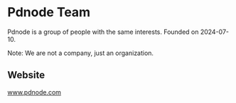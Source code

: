 # Pdnode Team
Pdnode is a group of people with the same interests. Founded on 2024-07-10.

Note: We are not a company, just an organization.

## Website
www.pdnode.com
